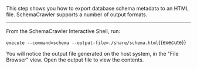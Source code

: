 This step shows you how to export database schema metadata to an HTML file. SchemaCrawler supports a number of output formats.

-----

From the SchemaCrawler Interactive Shell, run:

`execute --command=schema --output-file=./share/schema.html`{{execute}}

You will notice the output file generated on the host system, in the "File Browser" view. Open the output file to view the contents.
